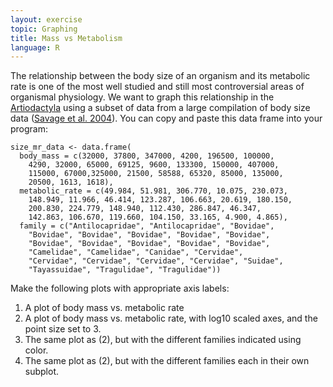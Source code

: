 ```yaml
---
layout: exercise
topic: Graphing
title: Mass vs Metabolism
language: R
---
```


The relationship between the body size of an organism and its metabolic
rate is one of the most well studied and still most controversial areas
of organismal physiology. We want to graph this relationship in the
[Artiodactyla](http://en.wikipedia.org/wiki/Even-toed_ungulate) using a
subset of data from a large compilation of body size data ([Savage et al.
2004](https://doi.org/10.1111/j.0269-8463.2004.00856.x)). You can copy and paste this data frame into your program:

```
size_mr_data <- data.frame(
  body_mass = c(32000, 37800, 347000, 4200, 196500, 100000,
    4290, 32000, 65000, 69125, 9600, 133300, 150000, 407000,
    115000, 67000,325000, 21500, 58588, 65320, 85000, 135000,
    20500, 1613, 1618),
  metabolic_rate = c(49.984, 51.981, 306.770, 10.075, 230.073, 
    148.949, 11.966, 46.414, 123.287, 106.663, 20.619, 180.150, 
    200.830, 224.779, 148.940, 112.430, 286.847, 46.347,
    142.863, 106.670, 119.660, 104.150, 33.165, 4.900, 4.865),
  family = c("Antilocapridae", "Antilocapridae", "Bovidae",
    "Bovidae", "Bovidae", "Bovidae", "Bovidae", "Bovidae",
    "Bovidae", "Bovidae", "Bovidae", "Bovidae", "Bovidae",
    "Camelidae", "Camelidae", "Canidae", "Cervidae",
    "Cervidae", "Cervidae", "Cervidae", "Cervidae", "Suidae",
    "Tayassuidae", "Tragulidae", "Tragulidae"))
```

Make the following plots with appropriate axis labels:

1. A plot of body mass vs. metabolic rate
2. A plot of body mass vs. metabolic rate, with log10 scaled axes, and the point size set to 3.
3. The same plot as (2), but with the different families indicated using color.
4. The same plot as (2), but with the different families each in their own
   subplot.
